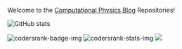 <!--
**aromanro/aromanro** is a ✨ _special_ ✨ repository because its `README.md` (this file) appears on your GitHub profile.

Here are some ideas to get you started:

- 🔭 I’m currently working on ...
- 🌱 I’m currently learning ...
- 👯 I’m looking to collaborate on ...
- 🤔 I’m looking for help with ...
- 💬 Ask me about ...
- 📫 How to reach me: ...
- 😄 Pronouns: ...
- ⚡ Fun fact: ...
-->

Welcome to the [Computational Physics Blog](https://compphys.go.ro) Repositories!

![GitHub stats](https://github-readme-stats.vercel.app/api?username=aromanro&show_icons=true&theme=tokyonight&count_private=true)
<!--
![Top Langs](https://github-readme-stats.vercel.app/api/top-langs/?username=aromanro&theme=tokyonight&count_private=true&layout=compact)
-->
![codersrank-badge-img](https://cr-ss-service.azurewebsites.net/api/ScreenShot?widget=summary&username=aromanro&img=GitHub.jpg)
![codersrank-stats-img](https://cr-skills-chart-widget.azurewebsites.net/api/api?username=aromanro)
![](https://visitor-badge.laobi.icu/badge?page_id=aromanro.aromanro)

